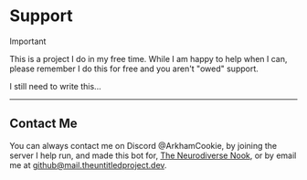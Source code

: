 # Support

> [!IMPORTANT]
> This is a project I do in my free time.
> While I am happy to help when I can,
> please remember I do this for free and you aren't "owed" support.

I still need to write this...

---

## Contact Me

You can always contact me on Discord @ArkhamCookie,
by joining the server I help run, and made this bot for, [The Neurodiverse Nook](https://discord.com/invite/gA4qs6Ybxp),
or by email me at [github@mail.theuntitledproject.dev](mailto:github@mail.theuntitledproject.dev).
